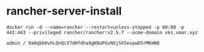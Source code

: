 # rancher-server-install

````
docker run -d --name=rancher --restart=unless-stopped -p 80:80 -p 443:443 --privileged rancher/rancher:v2.5.7 --acme-domain vks.vmar.xyz

admin / 9aHqbbHvhLQnQcX7dHfdha9gKNaPGvNXjSh5evpwD5rMKmN8

````
